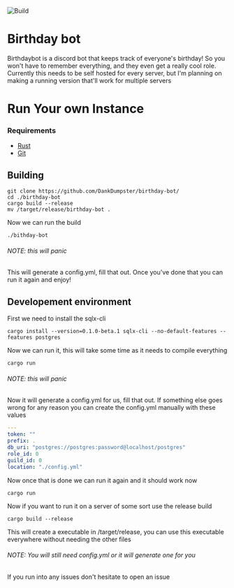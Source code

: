 ![Build](https://github.com/DankDumpster/birthday-bot/workflows/Build/badge.svg)
# Birthday bot
Birthdaybot is a discord bot that keeps track of everyone's birthday! So you won't have to remember everything, 
and they even get a really cool role. Currently this needs to be self hosted for every server,
but I'm planning on making a running version that'll work for multiple servers

# Run Your own Instance

### Requirements
* [Rust](https://www.rust-lang.org/tools/install)
* [Git](https://git-scm.com/downloads)

## Building
```shell script
git clone https://github.com/DankDumpster/birthday-bot/
cd ./birthday-bot
cargo build --release
mv /target/release/birthday-bot .
```
Now we can run the build 
```shell script
./bithday-bot
```
###### NOTE: this will panic
This will generate a config.yml, fill that out. Once you've done that you can run it again and enjoy!

## Developement environment 

First we need to install the sqlx-cli
```shell script
cargo install --version=0.1.0-beta.1 sqlx-cli --no-default-features --features postgres
```

Now we can run it, this will take some time as it needs to compile everything
```shell script
cargo run
```
###### NOTE: this will panic

Now it will generate a config.yml for us, fill that out. If something else goes wrong for any reason you can create the config.yml manually with these values
```yaml
---
token: ""
prefix: .
db_uri: "postgres://postgres:password@localhost/postgres"
role_id: 0
guild_id: 0
location: "./config.yml"
```

Now once that is done we can run it again and it should work now
```shell script
cargo run
```

Now if you want to run it on a server of some sort use the release build
```shell script
cargo build --release
```
This will create a executable in /target/release, you can use this executable everywhere without needing the other files
###### NOTE: You will still need config.yml or it will generate one for you

If you run into any issues don't hesitate to open an issue
